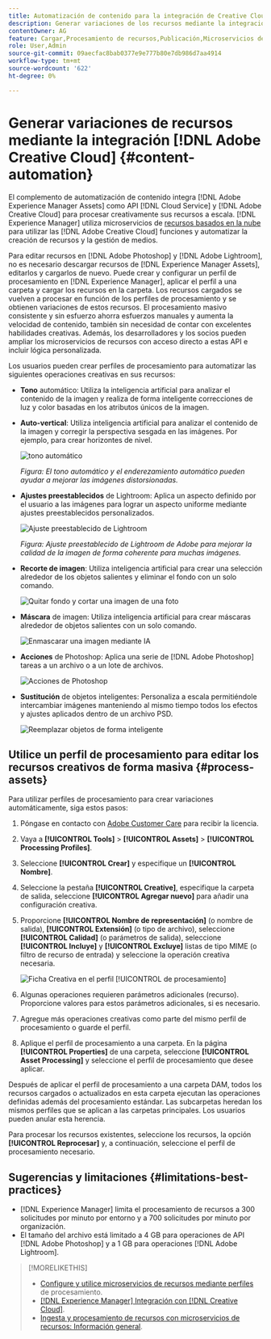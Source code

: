 ```yaml
---
title: Automatización de contenido para la integración de Creative Cloud
description: Generar variaciones de los recursos mediante la integración del Creative Cloud
contentOwner: AG
feature: Cargar,Procesamiento de recursos,Publicación,Microservicios de Asset compute,Flujo de trabajo
role: User,Admin
source-git-commit: 09aecfac8bab0377e9e777b80e7db986d7aa4914
workflow-type: tm+mt
source-wordcount: '622'
ht-degree: 0%

---
```



# Generar variaciones de recursos mediante la integración [!DNL Adobe Creative Cloud] {#content-automation}

El complemento de automatización de contenido integra [!DNL Adobe Experience Manager Assets] como API [!DNL Cloud Service] y [!DNL Adobe Creative Cloud] para procesar creativamente sus recursos a escala. [!DNL Experience Manager] utiliza microservicios de  [recursos basados en la nube ](/help/assets/asset-microservices-overview.md) para utilizar las  [!DNL Adobe Creative Cloud] funciones y automatizar la creación de recursos y la gestión de medios.

Para editar recursos en [!DNL Adobe Photoshop] y [!DNL Adobe Lightroom], no es necesario descargar recursos de [!DNL Experience Manager Assets], editarlos y cargarlos de nuevo. Puede crear y configurar un perfil de procesamiento en [!DNL Experience Manager], aplicar el perfil a una carpeta y cargar los recursos en la carpeta. Los recursos cargados se vuelven a procesar en función de los perfiles de procesamiento y se obtienen variaciones de estos recursos. El procesamiento masivo consistente y sin esfuerzo ahorra esfuerzos manuales y aumenta la velocidad de contenido, también sin necesidad de contar con excelentes habilidades creativas. Además, los desarrolladores y los socios pueden ampliar los microservicios de recursos con acceso directo a estas API e incluir lógica personalizada.

Los usuarios pueden crear perfiles de procesamiento para automatizar las siguientes operaciones creativas en sus recursos:

* **Tono** automático: Utiliza la inteligencia artificial para analizar el contenido de la imagen y realiza de forma inteligente correcciones de luz y color basadas en los atributos únicos de la imagen.

* **Auto-vertical**: Utiliza inteligencia artificial para analizar el contenido de la imagen y corregir la perspectiva sesgada en las imágenes. Por ejemplo, para crear horizontes de nivel.

   ![tono automático](/help/assets/assets/content-automation-autotone.png)

   *Figura: El tono automático y el enderezamiento automático pueden ayudar a mejorar las imágenes distorsionadas.*

* **Ajustes preestablecidos** de Lightroom: Aplica un aspecto definido por el usuario a las imágenes para lograr un aspecto uniforme mediante ajustes preestablecidos personalizados.

   ![Ajuste preestablecido de Lightroom](/help/assets/assets/content-automation-lrpresets.png)

   *Figura: Ajuste preestablecido de Lightroom de Adobe para mejorar la calidad de la imagen de forma coherente para muchas imágenes.*

* **Recorte de imagen**: Utiliza inteligencia artificial para crear una selección alrededor de los objetos salientes y eliminar el fondo con un solo comando.

   ![Quitar fondo y cortar una imagen de una foto](/help/assets/assets/content-automation-backgroundremove.png)

* **Máscara** de imagen: Utiliza inteligencia artificial para crear máscaras alrededor de objetos salientes con un solo comando.

   ![Enmascarar una imagen mediante IA](/help/assets/assets/content-automation-mask.png)

* **Acciones** de Photoshop: Aplica una serie de  [!DNL Adobe Photoshop] tareas a un archivo o a un lote de archivos.

   ![Acciones de Photoshop](/help/assets/assets/content-automation-psactions.png)

* **Sustitución** de objetos inteligentes: Personaliza a escala permitiéndole intercambiar imágenes manteniendo al mismo tiempo todos los efectos y ajustes aplicados dentro de un archivo PSD.

   ![Reemplazar objetos de forma inteligente](/help/assets/assets/content-automation-objectreplace.png)

## Utilice un perfil de procesamiento para editar los recursos creativos de forma masiva {#process-assets}

Para utilizar perfiles de procesamiento para crear variaciones automáticamente, siga estos pasos:

1. Póngase en contacto con [Adobe Customer Care](https://experienceleague.adobe.com/#support) para recibir la licencia.

1. Vaya a **[!UICONTROL Tools]** > **[!UICONTROL Assets]** > **[!UICONTROL Processing Profiles]**.

1. Seleccione **[!UICONTROL Crear]** y especifique un **[!UICONTROL Nombre]**.

1. Seleccione la pestaña **[!UICONTROL Creative]**, especifique la carpeta de salida, seleccione **[!UICONTROL Agregar nuevo]** para añadir una configuración creativa.

1. Proporcione **[!UICONTROL Nombre de representación]** (o nombre de salida), **[!UICONTROL Extensión]** (o tipo de archivo), seleccione **[!UICONTROL Calidad]** (o parámetros de salida), seleccione **[!UICONTROL Incluye]** y **[!UICONTROL Excluye]** listas de tipo MIME (o filtro de recurso de entrada) y seleccione la operación creativa necesaria.

   ![ Ficha Creativa en el perfil  [!UICONTROL de procesamiento]](assets/creative-processing-profile.png)

1. Algunas operaciones requieren parámetros adicionales (recurso). Proporcione valores para estos parámetros adicionales, si es necesario.

1. Agregue más operaciones creativas como parte del mismo perfil de procesamiento o guarde el perfil.

1. Aplique el perfil de procesamiento a una carpeta. En la página **[!UICONTROL Properties]** de una carpeta, seleccione **[!UICONTROL Asset Processing]** y seleccione el perfil de procesamiento que desee aplicar.

Después de aplicar el perfil de procesamiento a una carpeta DAM, todos los recursos cargados o actualizados en esta carpeta ejecutan las operaciones definidas además del procesamiento estándar. Las subcarpetas heredan los mismos perfiles que se aplican a las carpetas principales. Los usuarios pueden anular esta herencia.

Para procesar los recursos existentes, seleccione los recursos, la opción **[!UICONTROL Reprocesar]** y, a continuación, seleccione el perfil de procesamiento necesario.

## Sugerencias y limitaciones {#limitations-best-practices}

* [!DNL Experience Manager] limita el procesamiento de recursos a 300 solicitudes por minuto por entorno y a 700 solicitudes por minuto por organización.
* El tamaño del archivo está limitado a 4 GB para operaciones de API [!DNL Adobe Photoshop] y a 1 GB para operaciones [!DNL Adobe Lightroom].

>[!MORELIKETHIS]
>
>* [Configure y utilice microservicios de recursos mediante perfiles](/help/assets/asset-microservices-configure-and-use.md) de procesamiento.
>* [ [!DNL Experience Manager] Integración con [!DNL Creative Cloud]](/help/assets/aem-cc-integration-best-practices.md).
>* [Ingesta y procesamiento de recursos con microservicios de recursos: Información general](/help/assets/asset-microservices-overview.md).

